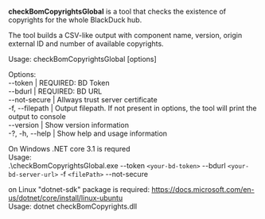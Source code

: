 **checkBomCopyrightsGlobal** is a tool that checks the existence of copyrights for the whole BlackDuck hub.  


The tool builds a CSV-like output with component name, version, origin external ID and number of available copyrights. 

Usage: checkBomCopyrightsGlobal [options]

Options:  
--token | REQUIRED: BD Token  
--bdurl | REQUIRED: BD URL  
--not-secure | Allways trust server certificate  
-f, --filepath | Output filepath. If not present in options, the tool will print the output to console  
--version | Show version information  
-?, -h, --help | Show help and usage information

On Windows .NET core 3.1 is requred  
Usage:  
.\checkBomCopyrightsGlobal.exe --token `<your-bd-token>` --bdurl `<your-bd-server-url>`  -f `<filePath>` --not-secure  

on Linux "dotnet-sdk" package is required: https://docs.microsoft.com/en-us/dotnet/core/install/linux-ubuntu  
Usage: dotnet checkBomCopyrights.dll

